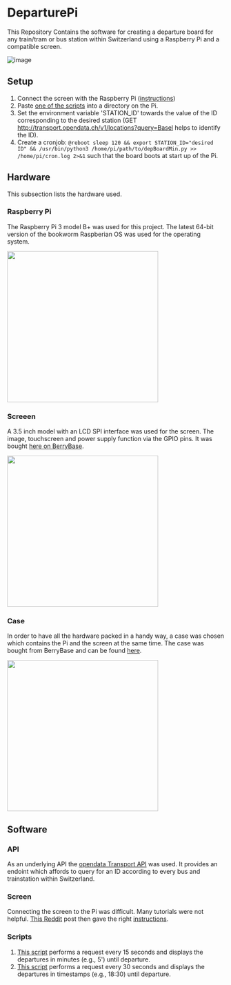 # DeparturePi
This Repository Contains the software for creating a departure board for any train/tram or bus station within Switzerland using a Raspberry Pi and a compatible screen.

![image](https://github.com/user-attachments/assets/f003e030-1776-409f-8110-e5129b3912b0)

## Setup 

1. Connect the screen with the Raspberry Pi ([instructions](Instructions/Screen.txt))
2. Paste [one of the scripts](Scripts) into a directory on the Pi.
3. Set the environment variable 'STATION_ID' towards the value of the ID corresponding to the desired station (GET http://transport.opendata.ch/v1/locations?query=Basel helps to identify the ID).
4. Create a cronjob: `@reboot sleep 120 && export STATION_ID="desired ID" && /usr/bin/python3 /home/pi/path/to/depBoardMin.py >> /home/pi/cron.log 2>&1` such that the board boots at start up of the Pi.
 



 
## Hardware 
This subsection lists the hardware used. 

### Raspberry Pi 
The Raspberry Pi 3 model B+ was used for this project. The latest 64-bit version of the bookworm Raspberian OS was used for the operating system. 

<img src="https://github.com/user-attachments/assets/7208d5f6-3d73-4edd-b1d3-91b50f1cc50e" width="350">

### Screeen  

A 3.5 inch model with an LCD SPI interface was used for the screen.  The image, touchscreen and power supply function via the GPIO pins. It was bought [here on BerryBase](https://www.berrybase.ch/3-5-display-fuer-raspberry-pi-mit-resistivem-touchscreen).

<img src="https://github.com/user-attachments/assets/41912d4c-da8a-4623-9e54-fcc54ca22491" width="350">

### Case 

In order to have all the hardware packed in a handy way, a case was chosen which contains the Pi and the screen at the same time. The case was bought from BerryBase and can be found [here](https://www.berrybase.ch/gehaeuse-fuer-raspberry-pi-3-3b-und-3-5-display-schwarz).

<img src="https://github.com/user-attachments/assets/943d5809-fa1b-480e-9261-cd4498d070c5" width="350">


## Software

### API 

As an underlying API the [opendata Transport API](https://transport.opendata.ch/docs.html) was used. It provides an endoint which affords to query for an ID according to every bus and trainstation within Switzerland.

### Screen 

Connecting the screen to the Pi was difficult. Many tutorials were not helpful. [This Reddit](https://www.reddit.com/r/raspberry_pi/comments/1bnav0y/i_finally_have_the_35inch_gpio_spi_lcd_working/) post then gave the right [instructions](Instructions/Screen.txt).

### Scripts 

1. [This script](Scripts/departureBoardWithMin.py) performs a request every 15 seconds and displays the departures in minutes (e.g., 5') until departure. 
2. [This script](Scripts/departureBoardWithMin.py) performs a request every 30 seconds and displays the departures in timestamps (e.g., 18:30) until departure.
























